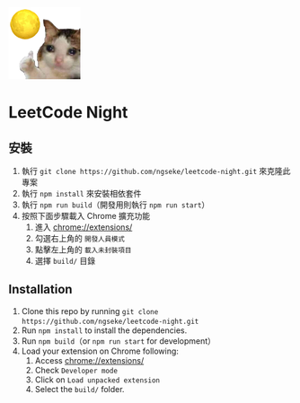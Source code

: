 <img src="src/assets/img/logo.png" width="128"/>

# LeetCode Night

## 安裝

1. 執行 `git clone https://github.com/ngseke/leetcode-night.git` 來克隆此專案
1. 執行 `npm install` 來安裝相依套件
1. 執行 `npm run build`（開發用則執行 `npm run start`）
1. 按照下面步驟載入 Chrome 擴充功能
    1. 進入 [chrome://extensions/](chrome://extensions/)
    2. 勾選右上角的 `開發人員模式`
    3. 點擊左上角的 `載入未封裝項目`
    4. 選擇 `build/` 目錄


## Installation

1. Clone this repo by running `git clone https://github.com/ngseke/leetcode-night.git`
1. Run `npm install` to install the dependencies.
1. Run `npm build`（or `npm run start` for development）
1. Load your extension on Chrome following:
    1. Access [chrome://extensions/](chrome://extensions/)
    2. Check `Developer mode`
    3. Click on `Load unpacked extension`
    4. Select the `build/` folder.
